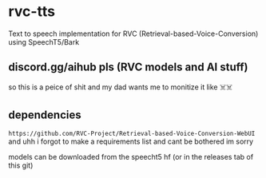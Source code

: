 # rvc-tts
Text to speech implementation for RVC (Retrieval-based-Voice-Conversion) using SpeechT5/Bark

## discord.gg/aihub pls (RVC models and AI stuff)

so this is a peice of shit and my dad wants me to monitize it like ☠️☠️

## dependencies
`https://github.com/RVC-Project/Retrieval-based-Voice-Conversion-WebUI`
and uhh i forgot to make a requirements list and cant be bothered im sorry

models can be downloaded from the speecht5 hf
(or in the releases tab of this git)
